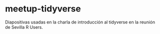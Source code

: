 # meetup-tidyverse
Diapositivas usadas en la charla de introducción al tidyverse en la reunión de Sevilla R Users.
